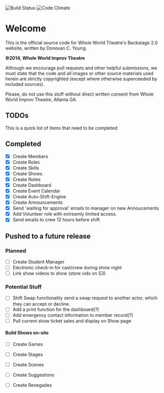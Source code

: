 ![Build Status](https://travis-ci.org/wwit-atl/backstage.svg?branch=production)
![Code Climate](https://codeclimate.com/github/wwit-atl/backstage/badges/gpa.svg)

# Welcome

This is the official source code for Whole World Theatre's Backstage 2.0 website, written by Donovan C. Young.

**&copy;2014, Whole World Improv Theatre**

Although we encourage pull requests and other helpful submissions, we must state that the code and all images or other
source materials used herein are strictly copyrighted (except where otherwise superceeded by included sources).

Please, do not use this stuff without direct written consent from Whole World Improv Theatre, Atlanta GA.

TODOs
-----

This is a quick list of items that need to be completed

Completed
---------

 - [X] Create Members
 - [X] Create Roles
 - [X] Create Skills
 - [X] Create Shows
 - [X] Create Notes
 - [X] Create Dashboard
 - [X] Create Event Calendar
 - [X] Create Auto-Shift-Engine
 - [X] Create Announcements
 - [X] Send 'waiting for approval' emails to manager on new Annoucements
 - [X] Add Volunteer role with extreamly limited access.
 - [X] Send emails to crew 12 hours before shift

Pushed to a future release
--------------------------

### Planned
 - [ ] Create Student Manager
 - [ ] Electronic check-in for cast/crew during show night
 - [ ] Link show videos to show (store vids on S3)

### Potential Stuff

 - [ ] Shift Swap functionality
       send a swap request to another actor, which they can accept or decline.
 - [ ] Add a print function for the dashboard(?)
 - [ ] Add emergency contact information to member record(?)
 - [ ] Pull current show ticket sales and display on Show page
 
#### Build Shows on-site
 - [ ] Create Games
 - [ ] Create Stages
 - [ ] Create Scenes
 - [ ] Create Suggestions
 - [ ] Create Renegades



